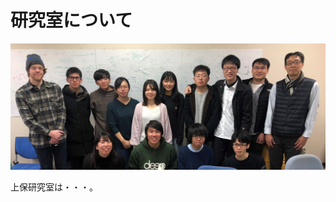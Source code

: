 # 研究室について

![2019&#x5E74;12&#x6708;&#x30AF;&#x30EA;&#x30B9;&#x30DE;&#x30B9;&#x30E9;&#x30F3;&#x30C1;&#x306B;&#x3066;](../.gitbook/assets/joholab201912.png)

上保研究室は・・・。

